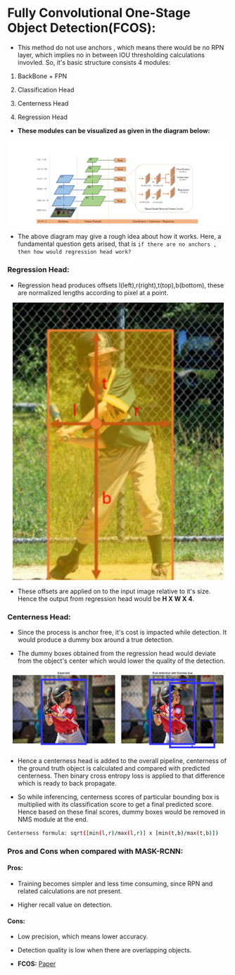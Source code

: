 # Fully Convolutional One-Stage Object Detection(FCOS):

* This method do not use anchors , which means there would be no RPN layer, which implies no in between IOU thresholding calculations invovled. So, it's basic structure consists 4 modules:

1. BackBone + FPN

2. Classification Head

3. Centerness Head

4. Regression Head

* **These modules can be visualized as given in the diagram below:**

<p align="center">
  <img src="images/1.png" width = 1000>
</p>


* The above diagram may give a rough idea about how it works. Here, a fundamental question gets arised, that is ```if there are no anchors , then how would regression head work?``` 

###  Regression Head:

* Regression head produces offsets l(left),r(right),t(top),b(bottom), these are normalized lengths according to pixel at a point.


<p align="center">
  <img src="images/2.png" width = 480>
</p>

* These offsets are applied on to the input image relative to it's size. Hence the output from regression head would be **H X W X 4**.

### Centerness Head:

* Since the process is anchor free, it's cost is impacted while detection. It would produce a dummy box around a true detection.

* The dummy boxes obtained from the regression head would deviate from the object's center which would lower the quality of the detection.

<p align="center">
  <img src="images/3.png" width = 480>
</p>

* Hence a centerness head is added to the overall pipeline, centerness of the ground truth object is calculated and compared with predicted centerness. Then binary cross entropy loss is applied to that difference which is ready to back propagate.

* So while inferencing, centerness scores of particular bounding box is multiplied with its classification score to get a final predicted score. Hence based on these final scores, dummy boxes would be removed in NMS module at the end.

```bash
Centerness formula: sqrt([min(l,r)/max(l,r)] x [min(t,b)/max(t,b)])
```

### Pros and Cons when compared with MASK-RCNN:

#### Pros:

* Training becomes simpler and less time consuming, since RPN and related calculations are not present.

* Higher recall value on detection.

#### Cons:

* Low precision, which means lower accuracy.

* Detection quality is low when there are overlapping objects.

* **FCOS:** [Paper](https://arxiv.org/pdf/1904.01355.pdf)
